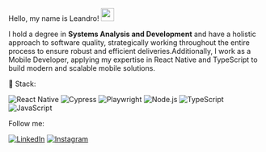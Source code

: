 Hello, my name is Leandro! <img src="https://camo.githubusercontent.com/d552948e7884c41fde2d32b9221d79f0df2076c7d824aaab954ca93f53d95884/68747470733a2f2f6d656469612e67697068792e636f6d2f6d656469612f6876524a434c467a6361737252346961377a2f67697068792e676966" width=26></img>

I hold a degree in <strong>Systems Analysis and Development</strong> and have a holistic approach to software quality, strategically working throughout the entire process to ensure robust and efficient deliveries.Additionally, I work as a Mobile Developer, applying my expertise in React Native and TypeScript to build modern and scalable mobile solutions.

🚀 Stack:

<p>
  <img src="https://img.shields.io/badge/React_Native-20232A?style=flat-square&logo=react&logoColor=61dafb" alt="React Native" />
  <img src="https://img.shields.io/badge/Cypress-17202C?style=flat-square&logo=cypress&logoColor=007780" alt="Cypress" />
  <img src="https://img.shields.io/badge/Playwright-D65348?style=flat-square&logo=playwright&logoColor=green" alt="Playwright" />
  <img src="https://img.shields.io/badge/Node.js-339933?style=flat-square&logo=nodedotjs&logoColor=white" alt="Node.js" />
  <img src="https://img.shields.io/badge/TypeScript-007ACC?style=flat-square&logo=typescript&logoColor=white" alt="TypeScript" />
  <img src="https://img.shields.io/badge/JavaScript-F7DF1E?style=flat-square&logo=javascript&logoColor=black" alt="JavaScript" />
</p>

<div align="left"><p>Follow me:</p>

<a href="https://www.linkedin.com/in/leandro-assarice" target="_blank"><img src="https://img.shields.io/badge/LinkedIn-%230077B5.svg?&style=flat-square&logo=linkedin&logoColor=white" alt="LinkedIn"></a>
<a href="https://www.instagram.com/_leandro.leo/" target="_blank"><img src="https://img.shields.io/badge/Instagram-%23E4405F.svg?&style=flat-square&logo=instagram&logoColor=white" alt="Instagram"></a>

</div>
